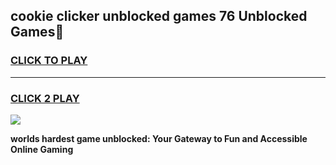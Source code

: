 
## cookie clicker unblocked games 76 Unblocked Games👋
<h3>
<a href="https://premium.freeplayer.one?title=cookie_clicker_unblocked_games_76&ref=16F">CLICK TO PLAY</a></h3>
<hr>

<h3>
<a href="https://premium.freeplayer.one?title=cookie_clicker_unblocked_games_76&ref=16F">CLICK 2 PLAY</a>
  
</h3>

<a href="https://premium.freeplayer.one?title=cookie_clicker_unblocked_games_76&ref=16F/"><img src="https://clearcache.store/games.png"></a>


**worlds hardest game unblocked: Your Gateway to Fun and Accessible Online Gaming**
